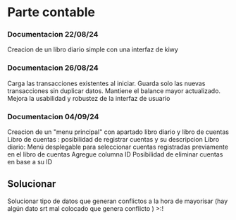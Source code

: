 # Parte contable 
### Documentacion 22/08/24
Creacion de un libro diario simple con una interfaz de kiwy 
### Documentacion 26/08/24
Carga las transacciones existentes al iniciar.
Guarda solo las nuevas transacciones sin duplicar datos.
Mantiene el balance mayor actualizado.
Mejora la usabilidad y robustez de la interfaz de usuario
### Documentacion 04/09/24
Creacion de un "menu principal" con apartado libro diario y libro de cuentas 
Libro de cuentas : posibilidad de registrar cuentas y su descripcion 
Libro diario: Menú desplegable para seleccionar cuentas registradas previamente en el libro de cuentas 
Agregue columna ID 
Posibilidad de eliminar cuentas en base a su ID 

## Solucionar
Solucionar tipo de datos que generan conflictos a la hora de mayorisar (hay algún dato srt mal colocado que genera conflicto ) >:!



